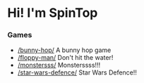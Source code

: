 # Hi! I'm SpinTop
### Games
- [/bunny-hop/](bunny-hop/) A bunny hop game
- [/floppy-man/](floppy-man/) Don't hit the water!
- [/monstersss/](monstersss/) Monsterssss!!!
- [/star-wars-defence/](star-wars-defence/) Star Wars Defence!!